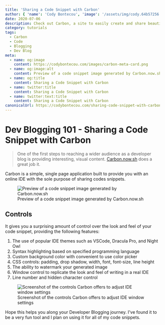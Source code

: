 ```yaml
---
title: 'Sharing a Code Snippet with Carbon'
author: { 'name': 'Cody Bontecou', 'image': '/assets/img/cody.64b57256.jpg' }
date: 2020-07-06
description: Check out Carbon, a site to easily create and share beautiful images of your source code.
category: tutorials
tags:
  - Carbon
  - Code
  - Blogging
  - Dev Blog
meta:
  - name: og:image
    content: https://codybontecou.com/images/carbon-meta-card.png
  - name: og:image:alt
    content: Preview of a code snippet image generated by Carbon.now.sh
  - name: og:title
    content: Sharing a Code Snippet with Carbon
  - name: twitter:title
    content: Sharing a Code Snippet with Carbon
  - name: twitter:text:title
    content: Sharing a Code Snippet with Carbon
canonicalUrl: https://codybontecou.com/sharing-code-snippet-with-carbon.html
---
```


<h1 class="mt-24 text-4xl font-semibold">Dev Blogging 101 - Sharing a Code Snippet with Carbon</h1>

> One of the first steps to reaching a wider audience as a developer blog is providing interesting, visual content. [Carbon.now.sh](https://carbon.now.sh) does a great job it.

<HeaderMeta :author=$frontmatter.author :date=$frontmatter.date />

Carbon is a simple, single page application built to provide you with an online IDE with the sole purpose of sharing codes snippets.

<figure>
  <img src="images/carbon.png" alt="Preview of a code snippet image generated by Carbon.now.sh" class="rounded shadow-lg" />
  <figcaption class="mt-2 text-center text-gray-400">Preview of a code snippet image generated by Carbon.now.sh</figcaption>
</figure>

## Controls

It gives you a surprising amount of control over the look and feel of your code snippet, providing the following features:

1. The use of popular IDE themes such as VSCode, Dracula Pro, and Night Owl
1. Syntax highlighting based on specified programming language
1. Custom background color with convenient to use color picker
1. CSS controls: padding, drop shadow, width, font, font-size, line height
1. The ability to watermark your generated image
1. Window control to replicate the look and feel of writing in a real IDE
1. Line number and hidden character control

<figure class="flex items-center">
  <img src="images/carbon-features.png" alt="Screenshot of the controls Carbon offers to adjust IDE window settings" class="w-1/2 rounded shadow-lg" />
  <figcaption class="mt-2 text-center text-gray-400">Screenshot of the controls Carbon offers to adjust IDE window settings</figcaption>
</figure>

Hope this helps you along your Developer Blogging journey. I've found it to be a very fun tool and I plan on using it for all of my code snippets.
